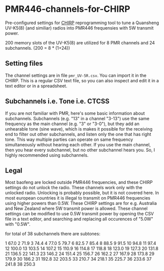 # PMR446-channels-for-CHIRP
Pre-configured settings for [CHIRP](https://trac.chirp.danplanet.com/chirp_next/next-20230509/) reprogramming tool to tune a Quansheng UV-K5(8) (and similiar) radios into PMR446 frequensies with 5W transmit power.

200 memory slots of the UV-K5(8) are utilized for 8 PMR channels and 24 subchannels. (200 = 8 * (1+24))

## Setting files
The channel settings are in file `pmr_UV-5R.csv`. You can import it in the CHIRP. This is a regular CSV text file, so you can also inspect and edit it in a text editor or in a spreadsheet.

## Subchannels i.e. Tone i.e. CTCSS 
If you are not familiar with PMR, here's some basic information about subchannels. 
Subchannels (e.g. "13" in a channel "3-13") use the same frequency as the main channel (e.g. "3" or "3-0"), but they add an unhearable tone (sine wave), which is makes it possible for the receiving end to filter out other subchannels, and listen only the one that has right tone. This way multiple parties can operate on same frequency simultaneously without hearing each other. If you use the main channel, then you hear every subchannel, but no other subchannel hears you. So, I highly recommended using subchannels.

## Legal
Most baofeng are locked outside PMR446 frequencies, and these CHIRP settings do not unlock the radio. These channels work only with the unlocked radio. Unlocking is probably possible, but it is not covered here. In most european countries it is illegal to transmit on PMR446 frequencies using higher powers than 0.5W. These CHIRP settings are for e.g. Australia and New Zealand where 5W transmit power is allowed. These channel settings can be modified to use 0.5W transmit power by opening the CSV file in a text editor, and searching and replacing all occurences of "5.0W" with "0.5W".


for total of 38 subchannels there are subtones:

1	67.0
2	71.9
3	74.4
4	77.0
5	79.7
6	82.5
7	85.4
8	88.5
9	91.5
10	94.8
11	97.4
12	100.0
13	103.5
14	107.2
15	110.9
16	114.8
17	118.8
18	123.0
19	127.3
20	131.8
21	136.5
22	141.3
23	146.2
24	151.4
25	156.7
26	162.2
27	167.9
28	173.8
29	179.9
30	186.2
31	192.8
32	203.5
33	210.7
34	218.1
35	225.7
36	233.6
37	241.8
38	250.3
